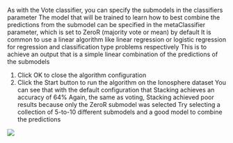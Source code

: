 As with the Vote classifier, you can specify the submodels in the classifiers parameter The
model that will be trained to learn how to best combine the predictions from the submodel can
be specified in the metaClassifier parameter, which is set to ZeroR (majority vote or mean) by
default It is common to use a linear algorithm like linear regression or logistic regression for
regression and classification type problems respectively This is to achieve an output that is a
simple linear combination of the predictions of the submodels
1) Click OK to close the algorithm configuration
2) Click the Start button to run the algorithm on the Ionosphere dataset
You can see that with the default configuration that Stacking achieves an accuracy of 64%
Again, the same as voting, Stacking achieved poor results because only the ZeroR submodel was
selected Try selecting a collection of 5-to-10 different submodels and a good model to combine
the predictions

![](https://github.com/fenago/katacoda-scenarios/raw/master/machine-learning-mastery-weka/machine-learning-mastery-weka-chapter-19/steps/images/110.png)
